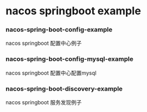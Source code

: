 # nacos springboot example

### nacos-spring-boot-config-example
nacos springboot 配置中心例子

### nacos-spring-boot-config-mysql-example
nacos springboot 配置中心配置mysql

### nacos-spring-boot-discovery-example
nacos springboot 服务发现例子

